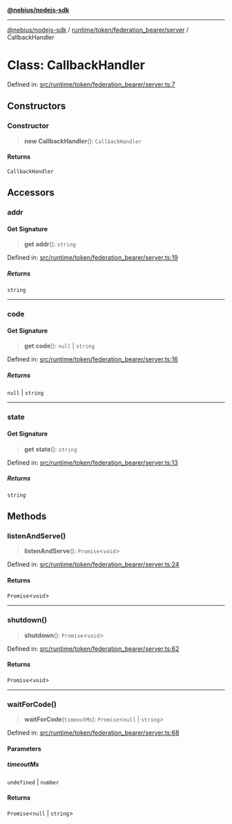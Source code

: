 [**@nebius/nodejs-sdk**](../../../../../README.md)

***

[@nebius/nodejs-sdk](../../../../../README.md) / [runtime/token/federation\_bearer/server](../README.md) / CallbackHandler

# Class: CallbackHandler

Defined in: [src/runtime/token/federation\_bearer/server.ts:7](https://github.com/nebius/nodejs-sdk/blob/2ec552fb564ad8fdbf78c4eb6e73ce9101501e8a/src/runtime/token/federation_bearer/server.ts#L7)

## Constructors

### Constructor

> **new CallbackHandler**(): `CallbackHandler`

#### Returns

`CallbackHandler`

## Accessors

### addr

#### Get Signature

> **get** **addr**(): `string`

Defined in: [src/runtime/token/federation\_bearer/server.ts:19](https://github.com/nebius/nodejs-sdk/blob/2ec552fb564ad8fdbf78c4eb6e73ce9101501e8a/src/runtime/token/federation_bearer/server.ts#L19)

##### Returns

`string`

***

### code

#### Get Signature

> **get** **code**(): `null` \| `string`

Defined in: [src/runtime/token/federation\_bearer/server.ts:16](https://github.com/nebius/nodejs-sdk/blob/2ec552fb564ad8fdbf78c4eb6e73ce9101501e8a/src/runtime/token/federation_bearer/server.ts#L16)

##### Returns

`null` \| `string`

***

### state

#### Get Signature

> **get** **state**(): `string`

Defined in: [src/runtime/token/federation\_bearer/server.ts:13](https://github.com/nebius/nodejs-sdk/blob/2ec552fb564ad8fdbf78c4eb6e73ce9101501e8a/src/runtime/token/federation_bearer/server.ts#L13)

##### Returns

`string`

## Methods

### listenAndServe()

> **listenAndServe**(): `Promise`\<`void`\>

Defined in: [src/runtime/token/federation\_bearer/server.ts:24](https://github.com/nebius/nodejs-sdk/blob/2ec552fb564ad8fdbf78c4eb6e73ce9101501e8a/src/runtime/token/federation_bearer/server.ts#L24)

#### Returns

`Promise`\<`void`\>

***

### shutdown()

> **shutdown**(): `Promise`\<`void`\>

Defined in: [src/runtime/token/federation\_bearer/server.ts:62](https://github.com/nebius/nodejs-sdk/blob/2ec552fb564ad8fdbf78c4eb6e73ce9101501e8a/src/runtime/token/federation_bearer/server.ts#L62)

#### Returns

`Promise`\<`void`\>

***

### waitForCode()

> **waitForCode**(`timeoutMs`): `Promise`\<`null` \| `string`\>

Defined in: [src/runtime/token/federation\_bearer/server.ts:68](https://github.com/nebius/nodejs-sdk/blob/2ec552fb564ad8fdbf78c4eb6e73ce9101501e8a/src/runtime/token/federation_bearer/server.ts#L68)

#### Parameters

##### timeoutMs

`undefined` | `number`

#### Returns

`Promise`\<`null` \| `string`\>
